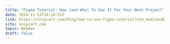 ```yaml
---
title: "Figma Tutorial: How (and Why) To Use It For Your Next Project"
date: 2019-11-13T10:18:51Z
link: https://snipcart.com/blog/how-to-use-figma-tutorial?utm_medium=RSS&utm_source=hune
site: snipcart.com
topic: Webdev
draft: false
---
```

